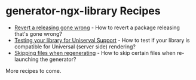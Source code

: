 # generator-ngx-library Recipes

* [Revert a releasing gone wrong](revert-releasing.md) - How to revert a package releasing that's gone wrong?
* [Testing your library for Uniserval Support](server-side-rendering.md) - How to test if your library is compatible for Universal (server side) rendering?
* [Skipping files when regenerating](skipping-files.md) - How to skip certain files when re-launching the generator?

More recipes to come.
